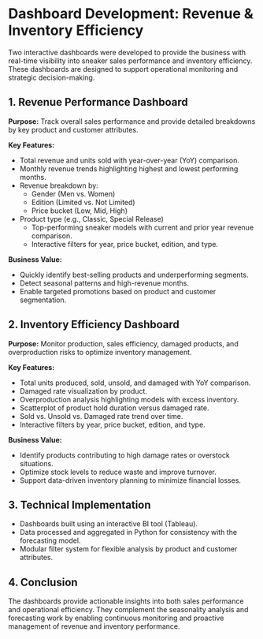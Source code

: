 # Dashboard Development: Revenue & Inventory Efficiency

Two interactive dashboards were developed to provide the business with real-time visibility into sneaker sales performance and inventory efficiency. These dashboards are designed to support operational monitoring and strategic decision-making.

## 1. Revenue Performance Dashboard

**Purpose:**
Track overall sales performance and provide detailed breakdowns by key product and customer attributes.

**Key Features:**

- Total revenue and units sold with year-over-year (YoY) comparison.
- Monthly revenue trends highlighting highest and lowest performing months.
- Revenue breakdown by:
    * Gender (Men vs. Women)
    * Edition (Limited vs. Not Limited)
    * Price bucket (Low, Mid, High)
- Product type (e.g., Classic, Special Release)
    * Top-performing sneaker models with current and prior year revenue comparison.
    * Interactive filters for year, price bucket, edition, and type.

**Business Value:**

- Quickly identify best-selling products and underperforming segments.
- Detect seasonal patterns and high-revenue months.
- Enable targeted promotions based on product and customer segmentation.

## 2. Inventory Efficiency Dashboard
**Purpose:** Monitor production, sales efficiency, damaged products, and overproduction risks to optimize inventory management.

**Key Features:**
- Total units produced, sold, unsold, and damaged with YoY comparison.
- Damaged rate visualization by product.
- Overproduction analysis highlighting models with excess inventory.
- Scatterplot of product hold duration versus damaged rate.
- Sold vs. Unsold vs. Damaged rate trend over time.
- Interactive filters by year, price bucket, edition, and type.

**Business Value:**
- Identify products contributing to high damage rates or overstock situations.
- Optimize stock levels to reduce waste and improve turnover.
- Support data-driven inventory planning to minimize financial losses.

## 3. Technical Implementation
- Dashboards built using an interactive BI tool (Tableau).
- Data processed and aggregated in Python for consistency with the forecasting model.
- Modular filter system for flexible analysis by product and customer attributes.

## 4. Conclusion
The dashboards provide actionable insights into both sales performance and operational efficiency. They complement the seasonality analysis and forecasting work by enabling continuous monitoring and proactive management of revenue and inventory performance.

